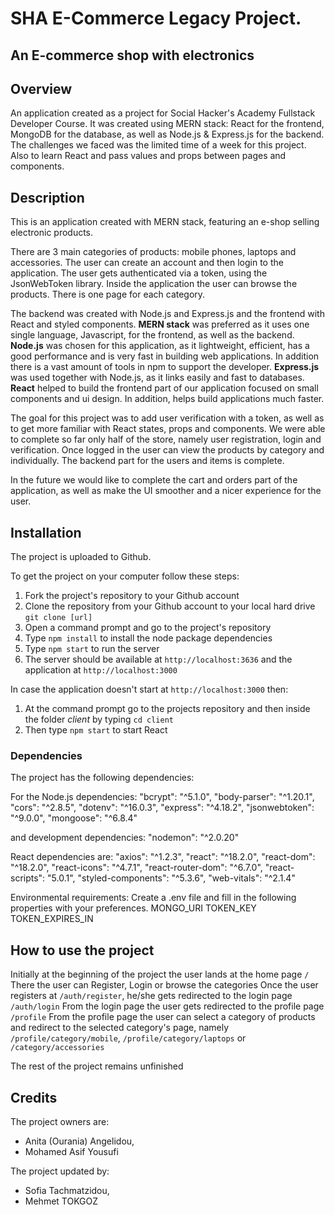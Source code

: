 # SHA E-Commerce Legacy Project.

## An E-commerce shop with electronics

## Overview
An application created as a project for Social Hacker's Academy Fullstack Developer Course.
It was created using MERN stack: React for the frontend, MongoDB for the database, as well as Node.js & Express.js for the backend.
The challenges we faced was the limited time of a week for this project. Also to learn React and pass values and props between pages and components. 

## Description
This is an application created with MERN stack, featuring an e-shop selling electronic products.

There are 3 main categories of products: mobile phones, laptops and accessories. 
The user can create an account and then login to the application.
The user gets authenticated via a token, using the JsonWebToken library.
Inside the application the user can browse the products. There is one page for each category.

The backend was created with Node.js and Express.js and the frontend with React and styled components.
**MERN stack** was preferred as it uses one single language, Javascript, for the frontend, as well as the backend. 
**Node.js** was chosen for this application, as it lightweight, efficient, has a good performance and is very fast in building web applications. In addition there is a vast amount of tools in npm to support the developer. 
**Express.js** was used together with Node.js, as it links easily and fast to databases. 
**React** helped to build the frontend part of our application focused on small components and ui design. In addition, helps build applications much faster. 

The goal for this project was to add user verification with a token, as well as to get more familiar with React states, props and components. 
We were able to complete so far only half of the store, namely user registration, login and verification. Once logged in the user can view the products by category and individually. The backend part for the users and items is complete. 

In the future we would like to complete the cart and orders part of the application, as well as make the UI smoother and a nicer experience for the user. 

## Installation
The project is uploaded to Github.

To get the project on your computer follow these steps:
1. Fork the project's repository to your Github account
2. Clone the repository from your Github account to your local hard drive `git clone [url]`
3. Open a command prompt and go to the project's repository
4. Type `npm install` to install the node package dependencies
5. Type `npm start` to run the server
6. The server should be available at `http://localhost:3636` and the application at `http://localhost:3000`

In case the application doesn't start at `http://localhost:3000` then:
1. At the command prompt go to the projects repository and then inside the folder *client* by typing `cd client`
2. Then type `npm start` to start React

### Dependencies

The project has the following dependencies:

For the Node.js dependencies:
    "bcrypt": "^5.1.0",
    "body-parser": "^1.20.1",
    "cors": "^2.8.5",
    "dotenv": "^16.0.3",
    "express": "^4.18.2",
    "jsonwebtoken": "^9.0.0",
    "mongoose": "^6.8.4"

and development dependencies: 
    "nodemon": "^2.0.20"

React dependencies are:
    "axios": "^1.2.3",
    "react": "^18.2.0",
    "react-dom": "^18.2.0",
    "react-icons": "^4.7.1",
    "react-router-dom": "^6.7.0",
    "react-scripts": "5.0.1",
    "styled-components": "^5.3.6",
    "web-vitals": "^2.1.4"

Environmental requirements: 
Create a .env file and fill in the following properties with your preferences.
    MONGO_URI
    TOKEN_KEY
    TOKEN_EXPIRES_IN

## How to use the project
Initially at the beginning of the project the user lands at the home page `/`
There the user can Register, Login or browse the categories
Once the user registers at `/auth/register`, he/she gets redirected to the login page `/auth/login`
From the login page the user gets redirected to the profile page `/profile` 
From the profile page the user can select a category of products and redirect to the selected category's page, namely `/profile/category/mobile`, `/profile/category/laptops` or `/category/accessories`

The rest of the project remains unfinished

## Credits
The project owners are:
- Anita (Ourania) Angelidou,
- Mohamed Asif Yousufi
  
The project updated by:
- Sofia Tachmatzidou,
- Mehmet TOKGOZ







 

